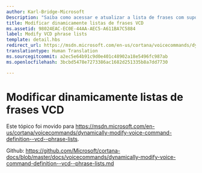 ```yaml
---
author: Karl-Bridge-Microsoft
Description: "Saiba como acessar e atualizar a lista de frases com suporte (elementos PhraseList) em um arquivo VCD (Definição de Comando de Voz) usando o resultado do reconhecimento de fala em tempo de execução."
title: Modificar dinamicamente listas de frases VCD
ms.assetid: 98024EAC-EC0E-44AA-AEC5-A611BA7C5884
label: Modify VCD phrase lists
template: detail.hbs
redirect_url: https://msdn.microsoft.com/en-us/cortana/voicecommands/dynamically-modify-voice-command-definition--vcd--phrase-lists
translationtype: Human Translation
ms.sourcegitcommit: a2ec5e64b91c9d0e401c48902a18e5496fc987ab
ms.openlocfilehash: 3bcbd5478e7273386ac1682d251335b8a7dd7730

---
```


# Modificar dinamicamente listas de frases VCD

Este tópico foi movido para https://msdn.microsoft.com/en-us/cortana/voicecommands/dynamically-modify-voice-command-definition--vcd--phrase-lists.

Github: https://github.com/Microsoft/cortana-docs/blob/master/docs/voicecommands/dynamically-modify-voice-command-definition--vcd--phrase-lists.md



<!--HONumber=Jul16_HO1-->


